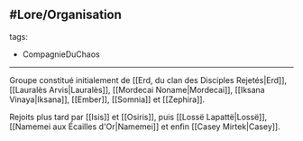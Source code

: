 #Lore/Organisation 
---
tags:
  - CompagnieDuChaos
---

Groupe constitué initialement de [[Erd, du clan des Disciples Rejetés|Erd]], [[Lauralès Arvis|Lauralès]], [[Mordecai Noname|Mordecai]], [[Iksana Vinaya|Iksana]], [[Ember]], [[Somnia]] et [[Zephira]].

Rejoits plus tard par [[Isis]] et [[Osiris]], puis [[Lossë Lapattë|Lossë]], [[Namemei aux Écailles d'Or|Namemei]] et enfin [[Casey Mirtek|Casey]].